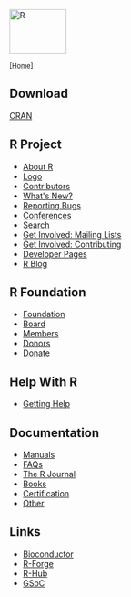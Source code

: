 <div class="row">
<div class="col-xs-6 col-sm-12">

<a href="/"><img src="/Rlogo.png" width="100" height="78" alt = "R" /></a>

<small>[[Home]](/)</small>

## Download

[CRAN](https://cran.r-project.org/mirrors.html)

## R Project

* [About R](/about.html)
* [Logo](/logo/)
* [Contributors](/contributors.html)
* [What's New?](/news.html)
* [Reporting Bugs](/bugs.html)
* [Conferences](/conferences/)
* [Search](/search.html)
* [Get Involved: Mailing Lists](/mail.html)
* [Get Involved: Contributing](https://contributor.r-project.org/)
* [Developer Pages](https://developer.R-project.org/)
* [R Blog](https://developer.r-project.org/Blog/public/)
</div>

<div class="col-xs-6 col-sm-12">

## R Foundation

* [Foundation](/foundation/)
* [Board](/foundation/board.html)
* [Members](/foundation/members.html)
* [Donors](/foundation/donors.html)
* [Donate](/foundation/donations.html)

## Help With R

* [Getting Help](/help.html)

## Documentation

* [Manuals](https://cran.r-project.org/manuals.html)
* [FAQs](https://cran.r-project.org/faqs.html)
* [The R Journal](https://journal.r-project.org)
* [Books](/doc/bib/R-books.html)
* [Certification](/certification.html)
* [Other](/other-docs.html)

## Links

* [Bioconductor](https://www.bioconductor.org)
* [R-Forge](https://r-forge.r-project.org/)
* [R-Hub](https://r-hub.github.io/rhub/)
* [GSoC](/gsoc.html)

</div>
</div>
